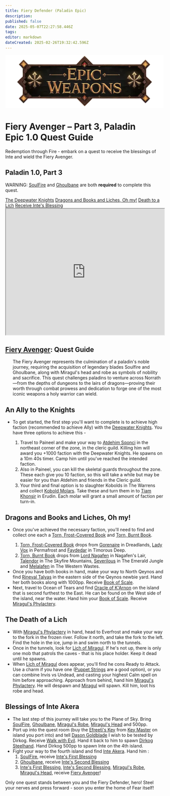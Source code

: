 ```yaml
---
title: Fiery Defender (Paladin Epic)
description: 
published: false
date: 2025-05-07T22:27:58.446Z
tags: 
editor: markdown
dateCreated: 2025-02-26T19:32:42.596Z
---
```


<!-- ───────────── Paladin Epic 1.0, Part 3 – Fiery Avenger ───────────── -->
<div class="page-container">

  <!-- Header ------------------------------------------------------- -->
  <div class="hero-card">
    <img src="/epicweapons.webp" alt="Epic Paladin Weapons Banner" class="hero-img">
    <h1 class="hero-title">Fiery Avenger – Part&nbsp;3, Paladin Epic&nbsp;1.0 Quest Guide</h1>
    <p class="hero-sub">Redemption through Fire -  embark on a quest to receive the blessings of Inte and wield the Fiery Avenger.</p>
  </div>

  <!-- Original top-level heading kept intact ----------------------- -->
  <h2 id="top" class="quest-card">Paladin 1.0, Part 3</h2>
  <div class="epic-warning">
    <p>WARNING: <a href="https://wiki.heroesjourneyemu.com/equipment-guide/epics/soulfire">SoulFire</a> and <a href="https://wiki.heroesjourneyemu.com/equipment-guide/epics/pal-epic/ghoulbane">Ghoulbane</a> are both <b>required</b> to complete this quest.</p>
  </div>

  <!-- Quick-Nav ---------------------------------------------------- -->
  <nav class="toc-nav">
    <a href="#faction">The Deepwater Knights</a>
    <a href="#books">Dragons and Books and Liches, Oh my!</a>
    <a href="#miragul">Death to a Lich</a>
    <a href="#posky">Receive Inte's Blessing</a>
  </nav>

  <!-- Item Preview ------------------------------------------------- -->
  <iframe src="https://eqdb.net/item/detail/11050" width="100%" height="400"></iframe>

  <!-- Intro -------------------------------------------------------- -->
  <div class="quest-card" id="intro">
<h2><a href="https://eqdb.net/item/detail/11050">Fiery Avenger</a>: Quest Guide</h2>
    <ul>
      The Fiery Avenger represents the culmination of a paladin's noble journey, requiring the acquisition of legendary blades Soulfire and Ghoulbane, along with Miragul's head and robe as symbols of nobility and sacrifice. This quest challenges paladins to venture across Norrath—from the depths of dungeons to the lairs of dragons—proving their worth through combat prowess and dedication to forge one of the most iconic weapons a holy warrior can wield.
    </ul>
  </div>

  <!-- ────────── Deepwater Knights ────────── -->
  <div class="quest-card" id="faction">
<h2>An Ally to the Knights</h2>
<ul>
  <li>To get started, the first step you'll want to complete is to achieve high faction (recommended to achieve Ally) with the <a href="https://eqdb.net/faction/detail/242">Deepwater Knights</a>. You have three options to achieve this - </li>
  <ol>
    <li>Travel to Paineel and make your way to <a href="https://eqdb.net/npc/detail/75019">Atdehim Sqonci</a> in the northeast corner of the zone, in the cleric guild. Killing him will award you +1000 faction with the Deepwater Knights. He spawns on a 10m 40s timer. Camp him until you've reached the intended faction.</li>
    <li>Also in Paineel, you can kill the skeletal guards throughout the zone. These each give you 10 faction, so this will take a while but may be easier for you than Atdehim and friends in the Cleric guild.</li>
    <li>Your third and final option is to slaughter Kobolds in The Warrens and collect <a href="https://eqdb.net/item/detail/1761">Kobold Molars</a>. Take these and turn them in to <a href="https://eqdb.net/npc/detail/24053">Tiam Khonsir</a> in Erudin. Each molar will grant a small amount of faction per turn-in.</li>
  </ol>
</ul>
  </div>

  <!-- ────────── Books ────────── -->
  <div class="quest-card" id="books">
<h2>Dragons and Books and Liches, Oh my!</h2>
<ul>
  <li>Once you've achieved the necessary faction, you'll need to find and collect one each a <a href="https://eqdb.net/item/detail/19070">Torn, Frost-Covered Book</a> and <a href="https://eqdb.net/item/detail/19071">Torn, Burnt Book</a>.</li>
  <ol>
    <li><a href="http://eqdb.net/item/detail/19070">Torn, Frost-Covered Book</a> drops from <a href="https://eqdb.net/npc/detail/86014">Gorenaire</a> in Dreadlands, <a href="https://eqdb.net/npc/detail/73057">Lady Vox</a> in Permafrost and <a href="https://eqdb.net/npc/detail/96089">Faydedar</a> in Timorous Deep.</li>
    <li><a href="https://eqdb.net/item/detail/19071">Torn, Burnt Book</a> drops from <a href="https://eqdb.net/npc/detail/32040">Lord Nagafen</a> in Nagafen's Lair, <a href="https://eqdb.net/npc/detail/91093">Talendor</a> in The Skyfire Mountains, <a href="https://eqdb.net/npc/detail/94009">Severilous</a> in The Emerald Jungle and <a href="https://eqdb.net/npc/detail/120126">Melalafen</a> in The Western Wastes.</li>
  </ol>
  <li>Once you have both books in hand, make your way to North Qeynos and find <a href="https://eqdb.net/npc/detail/2041">Rineval Talyas</a> in the eastern side of the Qeynos newbie yard. Hand her both books along with 1000pp. Receive <a href="https://eqdb.net/item/detail/18302">Book of Scale</a>.</li>
  <li>Next, travel to Ocean of Tears and find <a href="https://eqdb.net/faction/detail/402">Oracle of K'Arnon</a> on the island that is second furthest to the East. He can be found on the West side of the island, near the water. Hand him your <a href="https://eqdb.net/item/detail/18302">Book of Scale</a>. Receive <a href="https://eqdb.net/item/detail/19072">Miragul's Phylactery</a>.</li>
    </ul>
  </div>

  <!-- ────────── Death of a Lich ────────── -->
  <div class="quest-card final" id="miragul">
<h2>The Death of a Lich</h2>
<ul>
  <li>With <a href="https://eqdb.net/item/detail/19072">Miragul's Phylactery</a> in hand, head to Everfrost and make your way to the fork in the frozen river. Follow it north, and take the fork to the left. Find the hole in the ice, jump in and swim north to the tunnels.</li>
  <li>Once in the tunnels, look for <a href=":https://eqdb.net/npc/detail/30093">Lich of Miragul</a>. If he's not up, there is only one mob that patrols the caves - that is his place holder. Keep it dead until he spawns.</li>
  <li>When <a href=":https://eqdb.net/npc/detail/30093">Lich of Miragul</a> does appear, you'll find he cons Ready to Attack. Use a charm if you have one (<a href="https://eqdb.net/item/detail/11643">Puppet Strings</a> are a good option), or you can combine Invis vs Undead, and casting your highest Calm spell on him before approaching. Approach from behind, hand him <a href="https://eqdb.net/item/detail/19072">Miragul's Phylactery</a>. He will despawn and <a href="https://eqdb.net/npc/detail/30094">Miragul</a> will spawn. Kill him, loot his robe and head.</li>
</ul>
  </div>
  
  <!-- ────────── Final Turn In ────────── -->
  <div class="quest-card final" id="posky">
<h2>Blessings of Inte Akera</h2>
<ul>
  <li>The last step of this journey will take you to the Plane of Sky. Bring <a href="https://eqdb.net/item/detail/5504">SoulFire</a>, <a href="https://eqdb.net/item/detail/5403">Ghoulbane</a>, <a href="https://eqdb.net/item/detail/1254">Miragul's Robe</a>, <a href="https://eqdb.net/item/detail/19073">Miragul's Head</a> and 500pp.</li>
  <li>Port up into the quest room (buy the <a href="https://eqdb.net/item/detail/20919">Efreeti's Key</a> from <a href="https://eqdb.net/npc/detail/71056">Key Master</a> on island you port into) and tell <a href="https://eqdb.net/npc/detail/71037">Dason Goldblade</a> <quote>I wish to be tested by Dirkog</quote>. Receive <a href="https://eqdb.net/item/detail/18527">Walk with Evil</a>. Hand it back to him to spawn <a href="https://eqdb.net/npc/detail/71077">Dirkog Steelhand</a>. Hand Dirkog 500pp to spawn Inte on the 4th island.</li>
  <li>Fight your way to the fourth island and find <a href="https://eqdb.net/npc/detail/71091">Inte Akera</a>. Hand him :
    <ol>
      <li><a href="https://eqdb.net/item/detail/5504">SoulFire</a>, receive <a href="https://eqdb.net/item/detail/18033">Inte's First Blessing</a></li>
      <li><a href="https://eqdb.net/item/detail/5403">Ghoulbane</a>, receive <a href="https://eqdb.net/item/detail/18034">Inte's Second Blessing</a></li>
      <li><a href="https://eqdb.net/item/detail/18033">Inte's First Blessing</a>, <a href="https://eqdb.net/item/detail/18034">Inte's Second Blessing</a>, <a href="https://eqdb.net/item/detail/1254">Miragul's Robe</a>, <a href="https://eqdb.net/item/detail/19073">Miragul's Head</a>, receive <a href="https://eqdb.net/item/detail/11050">Fiery Avenger</a>!</li>
    </ol>
    </ul>        
  </div>
  <p class="reward">Only one quest stands between you and the Fiery Defender, hero! Steel your nerves and press forward - soon you enter the home of Fear itself!</p>
</div>
